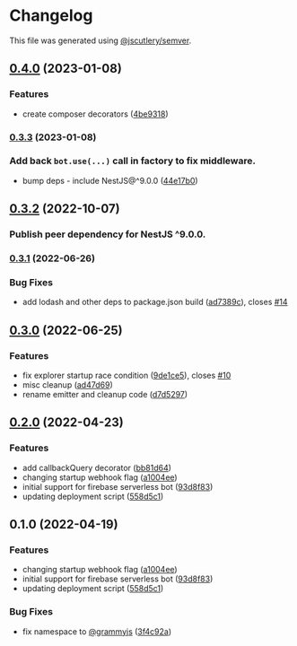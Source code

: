 # Changelog

This file was generated using [@jscutlery/semver](https://github.com/jscutlery/semver).

## [0.4.0](https://github.com/grammyjs/nestjs/compare/grammy-nestjs-0.3.1...grammy-nestjs-0.4.0) (2023-01-08)

### Features

- create composer decorators ([4be9318](https://github.com/grammyjs/nestjs/commit/4be93183f55eea3bd87c434d5b91292a0cb320ca))

### [0.3.3](https://github.com/grammyjs/nestjs/compare/grammy-nestjs-0.3.2...grammy-nestjs-0.3.3) (2023-01-08)

### Add back `bot.use(...)` call in factory to fix middleware.

- bump deps - include NestJS@^9.0.0 ([44e17b0](https://github.com/grammyjs/nestjs/commit/44e17b04c2a3a093fa9cbaaacc9ab217111c4594))

## [0.3.2](https://github.com/grammyjs/nestjs/compare/grammy-nestjs-0.3.1...grammy-nestjs-0.3.2) (2022-10-07)

### Publish peer dependency for NestJS ^9.0.0.

### [0.3.1](https://github.com/grammyjs/nestjs/compare/grammy-nestjs-0.3.0...grammy-nestjs-0.3.1) (2022-06-26)

### Bug Fixes

- add lodash and other deps to package.json build ([ad7389c](https://github.com/grammyjs/nestjs/commit/ad7389c70cf9754482f6721638d140c5bc7c964a)), closes [#14](https://github.com/grammyjs/nestjs/issues/14)

## [0.3.0](https://github.com/grammyjs/nestjs/compare/grammy-nestjs-0.2.0...grammy-nestjs-0.3.0) (2022-06-25)

### Features

- fix explorer startup race condition ([9de1ce5](https://github.com/grammyjs/nestjs/commit/9de1ce511cdcd052ae4dc83e19ad7a64fa6b1588)), closes [#10](https://github.com/grammyjs/nestjs/issues/10)
- misc cleanup ([ad47d69](https://github.com/grammyjs/nestjs/commit/ad47d69252af646a92e3c44ab66a24e6c59e34ab))
- rename emitter and cleanup code ([d7d5297](https://github.com/grammyjs/nestjs/commit/d7d529798ef2571dfe3e9b80cfbe145545dde6fc))

## [0.2.0](https://github.com/grammyjs/nestjs/compare/grammy-nestjs-0.1.0...grammy-nestjs-0.2.0) (2022-04-23)

### Features

- add callbackQuery decorator ([bb81d64](https://github.com/grammyjs/nestjs/commit/bb81d643c64c36f19941f7b463749888f9ac05be))
- changing startup webhook flag ([a1004ee](https://github.com/grammyjs/nestjs/commit/a1004ee343249fa4e845382f003b63ec3432b380))
- initial support for firebase serverless bot ([93d8f83](https://github.com/grammyjs/nestjs/commit/93d8f8335b567979d0a5729d50dff07df36f0ee1))
- updating deployment script ([558d5c1](https://github.com/grammyjs/nestjs/commit/558d5c165d4ff2546b50054bae26f3c599a836d5))

## 0.1.0 (2022-04-19)

### Features

- changing startup webhook flag ([a1004ee](https://github.com/grammyjs/nestjs/commit/a1004ee343249fa4e845382f003b63ec3432b380))
- initial support for firebase serverless bot ([93d8f83](https://github.com/grammyjs/nestjs/commit/93d8f8335b567979d0a5729d50dff07df36f0ee1))
- updating deployment script ([558d5c1](https://github.com/grammyjs/nestjs/commit/558d5c165d4ff2546b50054bae26f3c599a836d5))

### Bug Fixes

- fix namespace to [@grammyjs](https://github.com/grammyjs) ([3f4c92a](https://github.com/grammyjs/nestjs/commit/3f4c92a2b61a04779f633e6dc5157d793b07c2c3))
